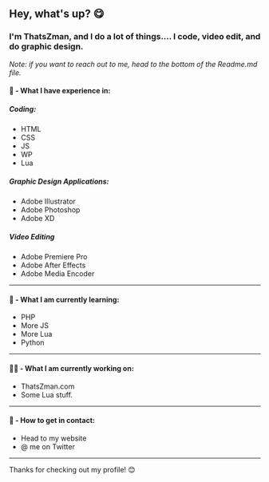 ## Hey, what's up? 😋

### I'm ThatsZman, and I do a lot of things.... I code, video edit, and do graphic design. 

*Note: if you want to reach out to me, head to the bottom of the Readme.md file.*

#### 🤔 - What I have experience in:
##### Coding:
- HTML
- CSS
- JS
- WP
- Lua

##### Graphic Design Applications:
- Adobe Illustrator
- Adobe Photoshop
- Adobe XD

##### Video Editing
- Adobe Premiere Pro
- Adobe After Effects
- Adobe Media Encoder

-----------------------

#### 🌱 - What I am currently learning:
- PHP
- More JS
- More Lua
- Python

-------------------------

#### 👨‍💻 - What I am currently working on:
- ThatsZman.com
- Some Lua stuff.

-------------------------

#### 📮 - How to get in contact:
- Head to my website
- @ me on Twitter

--------------------------

Thanks for checking out my profile! 😊
